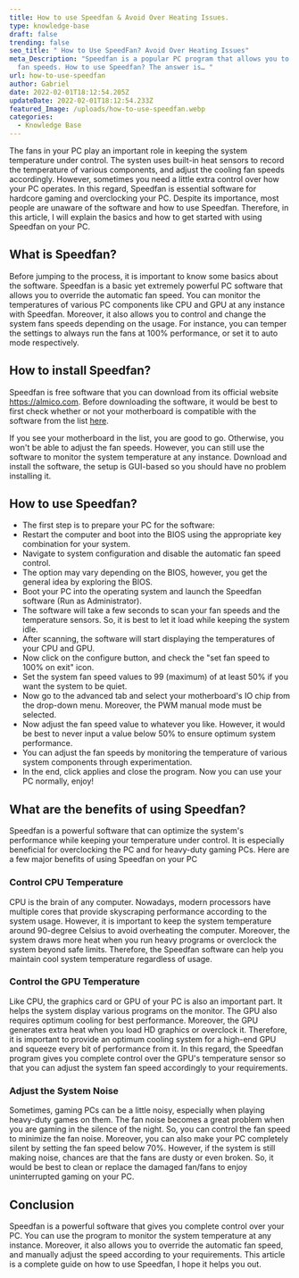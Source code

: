 ```yaml
---
title: How to use Speedfan & Avoid Over Heating Issues.
type: knowledge-base
draft: false
trending: false
seo_title: " How to Use SpeedFan? Avoid Over Heating Issues"
meta_Description: "Speedfan is a popular PC program that allows you to control
  fan speeds. How to use Speedfan? The answer is… "
url: how-to-use-speedfan
author: Gabriel
date: 2022-02-01T18:12:54.205Z
updateDate: 2022-02-01T18:12:54.233Z
featured_Image: /uploads/how-to-use-speedfan.webp
categories:
  - Knowledge Base
---
```

The fans in your PC play an important role in keeping the system temperature under control. The systen uses built-in heat sensors to record the temperature of various components, and adjust the cooling fan speeds accordingly. However, sometimes you need a little extra control over how your PC operates. In this regard, Speedfan is essential software for hardcore gaming and overclocking your PC. Despite its importance, most people are unaware of the software and how to use Speedfan. Therefore, in this article, I will explain the basics and how to get started with using Speedfan on your PC.

## What is Speedfan?

Before jumping to the process, it is important to know some basics about the software. Speedfan is a basic yet extremely powerful PC software that allows you to override the automatic fan speed. You can monitor the temperatures of various PC components like CPU and GPU at any instance with Speedfan. Moreover, it also allows you to control and change the system fans speeds depending on the usage. For instance, you can temper the settings to always run the fans at 100% performance, or set it to auto mode respectively.

## How to install Speedfan?

Speedfan is free software that you can download from its official website <https://almico.com>. Before downloading the software, it would be best to first check whether or not your motherboard is compatible with the software from the list [here](http://www.almico.com/forummotherboards.php).

If you see your motherboard in the list, you are good to go. Otherwise, you won't be able to adjust the fan speeds. However, you can still use the software to monitor the system temperature at any instance. Download and install the software, the setup is GUI-based so you should have no problem installing it.

## How to use Speedfan?

* The first step is to prepare your PC for the software:
* Restart the computer and boot into the BIOS using the appropriate key combination for your system.
* Navigate to system configuration and disable the automatic fan speed control.
* The option may vary depending on the BIOS, however, you get the general idea by exploring the BIOS.
* Boot your PC into the operating system and launch the Speedfan software (Run as Administrator).
* The software will take a few seconds to scan your fan speeds and the temperature sensors. So, it is best to let it load while keeping the system idle.
* After scanning, the software will start displaying the temperatures of your CPU and GPU.
* Now click on the configure button, and check the "set fan speed to 100% on exit" icon.
* Set the system fan speed values to 99 (maximum) of at least 50% if you want the system to be quiet.
* Now go to the advanced tab and select your motherboard's IO chip from the drop-down menu. Moreover, the PWM manual mode must be selected.
* Now adjust the fan speed value to whatever you like. However, it would be best to never input a value below 50% to ensure optimum system performance.
* You can adjust the fan speeds by monitoring the temperature of various system components through experimentation.
* In the end, click applies and close the program. Now you can use your PC normally, enjoy!

## What are the benefits of using Speedfan?

Speedfan is a powerful software that can optimize the system's performance while keeping your temperature under control. It is especially beneficial for overclocking the PC and for heavy-duty gaming PCs. Here are a few major benefits of using Speedfan on your PC

### Control CPU Temperature

CPU is the brain of any computer. Nowadays, modern processors have multiple cores that provide skyscraping performance according to the system usage. However, it is important to keep the system temperature around 90-degree Celsius to avoid overheating the computer. Moreover, the system draws more heat when you run heavy programs or overclock the system beyond safe limits. Therefore, the Speedfan software can help you maintain cool system temperature regardless of usage.

### Control the GPU Temperature

Like CPU, the graphics card or GPU of your PC is also an important part. It helps the system display various programs on the monitor. The GPU also requires optimum cooling for best performance. Moreover, the GPU generates extra heat when you load HD graphics or overclock it. Therefore, it is important to provide an optimum cooling system for a high-end GPU and squeeze every bit of performance from it. In this regard, the Speedfan program gives you complete control over the GPU's temperature sensor so that you can adjust the system fan speed accordingly to your requirements. 

### Adjust the System Noise

Sometimes, gaming PCs can be a little noisy, especially when playing heavy-duty games on them. The fan noise becomes a great problem when you are gaming in the silence of the night. So, you can control the fan speed to minimize the fan noise. Moreover, you can also make your PC completely silent by setting the fan speed below 70%. However, if the system is still making noise, chances are that the fans are dusty or even broken. So, it would be best to clean or replace the damaged fan/fans to enjoy uninterrupted gaming on your PC.

## Conclusion

Speedfan is a powerful software that gives you complete control over your PC. You can use the program to monitor the system temperature at any instance. Moreover, it also allows you to override the automatic fan speed, and manually adjust the speed according to your requirements. This article is a complete guide on how to use Speedfan, I hope it helps you out.